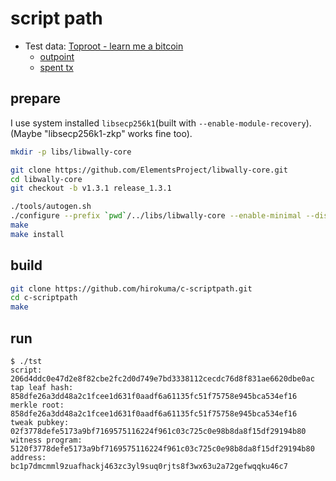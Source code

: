 # script path

* Test data: [Toproot - learn me a bitcoin](https://learnmeabitcoin.com/technical/upgrades/taproot/#example-3-script-path-spend-signature)
  * [outpoint](https://mempool.space/ja/tx/a7115c7267dbb4aab62b37818d431b784fe731f4d2f9fa0939a9980d581690ec#vout=0)
  * [spent tx](https://mempool.space/ja/tx/091d2aaadc409298fd8353a4cd94c319481a0b4623fb00872fe240448e93fcbe#vin=0)

## prepare

I use system installed `libsecp256k1`(built with `--enable-module-recovery`).  
(Maybe "libsecp256k1-zkp" works fine too).

```bash
mkdir -p libs/libwally-core

git clone https://github.com/ElementsProject/libwally-core.git
cd libwally-core
git checkout -b v1.3.1 release_1.3.1

./tools/autogen.sh
./configure --prefix `pwd`/../libs/libwally-core --enable-minimal --disable-elements --enable-standard-secp --with-system-secp256k1 --disable-shared
make
make install
```

## build

```bash
git clone https://github.com/hirokuma/c-scriptpath.git
cd c-scriptpath
make
```

## run

```console
$ ./tst
script: 206d4ddc0e47d2e8f82cbe2fc2d0d749e7bd3338112cecdc76d8f831ae6620dbe0ac
tap leaf hash: 858dfe26a3dd48a2c1fcee1d631f0aadf6a61135fc51f75758e945bca534ef16
merkle root: 858dfe26a3dd48a2c1fcee1d631f0aadf6a61135fc51f75758e945bca534ef16
tweak pubkey:    02f3778defe5173a9bf7169575116224f961c03c725c0e98b8da8f15df29194b80
witness program: 5120f3778defe5173a9bf7169575116224f961c03c725c0e98b8da8f15df29194b80
address: bc1p7dmcmml9zuafhackj463zc3yl9suq0rjts8f3wx63u2a72gefwqqku46c7
```
